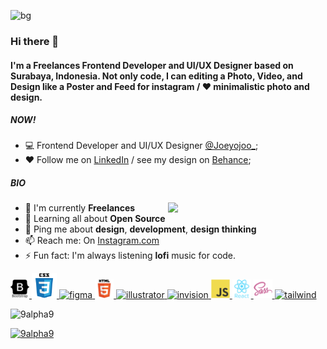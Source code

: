 
![bg](https://github.com/9Alpha9/9Alpha9/assets/45790050/439e3e81-6ea2-480a-9685-3a233c26f9f4)
### Hi there 👋
#### I'm a  Freelances Frontend Developer and UI/UX Designer based on Surabaya, Indonesia. Not only code, I can editing a Photo, Video, and Design like a Poster and Feed for instagram / ❤️ minimalistic photo and design.
##### NOW!

- 💻 Frontend Developer and UI/UX Designer [@Joeyojoo_](https://www.instagram.com/joeyojoo_/);
- ❤️ Follow me on [LinkedIn](https://www.linkedin.com/in/gilang-ramadhan-9544851aa/) / see my design on [Behance](https://www.behance.net/gilangalfii);

##### BIO
[<img align="right" width="50%" src="https://github-readme-stats-ouuan.vercel.app/api?username=9Alpha9&theme=dark&show_icons=true">](https://metrics.lecoq.io/9Alpha9)

- 🏢 I'm currently **Freelances**
- 🌱 Learning all about **Open Source**
- 💬 Ping me about **design**, **development**, **design thinking**
- 📫 Reach me: On [Instagram.com](https://www.instagram.com/joeyojoo_/)
- ⚡️ Fun fact: I'm always listening **lofi** music for code.
<p align="left"> <a href="https://getbootstrap.com" target="_blank" rel="noreferrer"> <img src="https://raw.githubusercontent.com/devicons/devicon/master/icons/bootstrap/bootstrap-plain-wordmark.svg" alt="bootstrap" width="30" height="30"/> </a> <a href="https://www.w3schools.com/css/" target="_blank" rel="noreferrer"> <img src="https://raw.githubusercontent.com/devicons/devicon/master/icons/css3/css3-original-wordmark.svg" alt="css3" width="40" height="40"/> </a> <a href="https://www.figma.com/" target="_blank" rel="noreferrer"> <img src="https://www.vectorlogo.zone/logos/figma/figma-icon.svg" alt="figma" width="30" height="30"/> </a> <a href="https://www.w3.org/html/" target="_blank" rel="noreferrer"> <img src="https://raw.githubusercontent.com/devicons/devicon/master/icons/html5/html5-original-wordmark.svg" alt="html5" width="30" height="30"/> </a> <a href="https://www.adobe.com/in/products/illustrator.html" target="_blank" rel="noreferrer"> <img src="https://www.vectorlogo.zone/logos/adobe_illustrator/adobe_illustrator-icon.svg" alt="illustrator" width="30" height="30"/> </a> <a href="https://www.invisionapp.com/" target="_blank" rel="noreferrer"> <img src="https://www.vectorlogo.zone/logos/invisionapp/invisionapp-icon.svg" alt="invision" width="30" height="30"/> </a> <a href="https://developer.mozilla.org/en-US/docs/Web/JavaScript" target="_blank" rel="noreferrer"> <img src="https://raw.githubusercontent.com/devicons/devicon/master/icons/javascript/javascript-original.svg" alt="javascript" width="30" height="30"/> </a> <a href="https://reactjs.org/" target="_blank" rel="noreferrer"> <img src="https://raw.githubusercontent.com/devicons/devicon/master/icons/react/react-original-wordmark.svg" alt="react" width="30" height="30"/> </a> <a href="https://sass-lang.com" target="_blank" rel="noreferrer"> <img src="https://raw.githubusercontent.com/devicons/devicon/master/icons/sass/sass-original.svg" alt="sass" width="30" height="30"/> </a> <a href="https://tailwindcss.com/" target="_blank" rel="noreferrer"> <img src="https://www.vectorlogo.zone/logos/tailwindcss/tailwindcss-icon.svg" alt="tailwind" width="30" height="30"/> </a> </p>


<p align="left"> <img src="https://komarev.com/ghpvc/?username=9alpha9&label=Profile%20views&color=0e75b6&style=flat" alt="9alpha9" /> </p>


<p align="left"> <a href="https://github.com/ryo-ma/github-profile-trophy"><img src="https://github-profile-trophy.vercel.app/?username=9alpha9&theme=darkhub&row=2&column=9&no-bg=true&no-frame=true&margin-w=25" alt="9alpha9" /></a> </p>




